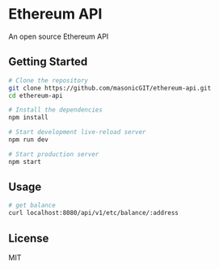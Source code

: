 Ethereum API
==================================

An open source Ethereum API

Getting Started
---------------

```sh
# Clone the repository
git clone https://github.com/masonicGIT/ethereum-api.git
cd ethereum-api

# Install the dependencies
npm install

# Start development live-reload server
npm run dev

# Start production server
npm start
```

Usage
---------------
```sh
# get balance
curl localhost:8080/api/v1/etc/balance/:address
```

License
-------

MIT
